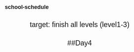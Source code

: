 # school-schedule
target: finish all levels (level1-3)

##Day4

<!DOCTYPE html>
<html>
     <head> 
         <title>school schedule 2020/10</title>
         <link rel="stylesheet" href="https://cdnjs.cloudflare.com/ajax/libs/font-awesome/5.12.1/css/all.min.css">
         <style>
                body {
                width: 2000px;
                height: 1500px;
                background-image: url("blue.jpg");
                background-attachment: fixed;
               }
                div {
                 color:rgb(10, 119, 228);
               }
               .table {
                 align: 1;
                 text-align: center;
                 border: 1;
                 text-align: center;
                 color: rgba(0, 2, 1, 0.842);
               }       
               .a {
                  color: pink;
               } 
               .b {
                  color:orange;
               }
               .c{
                  color:rgb(240, 47, 230);
               }
               .d{
                  color:lightcoral;
               }
               .e{
                  color:rgb(137, 192, 247);
               }
               .f{
                  color:rgb(73, 212, 247);
               }
               .g{
                  color:mediumvioletred;
               }
               .h{
                  color:rgb(226, 226, 27);
               }
               .i{
                  color:rgb(167, 235, 33);
               }
                *{
                  font-size:18px;
               }
                p{
                  text-align: center;
                  font-size: 23px;
               }
                thead{
                  text-decoration: underline;
                  font-size: larger;
               }
                *{
                 margin: 5;
                 padding: 5;
                 text-decoration: none; 
                 font-family: 'Microsoft YaHei', Arial, Helvetica, sans-serif;
               }
                 header{
                    height: 75px;
                    background: #bfb9f0;
               }
                .hust-logo{
                  max-width: 1000px;
                  padding: 0 5px;
                  margin-left: 10px;
                  margin-right: 50px;
                  border-style: hidden;
               } 
                .menu{
                   float: left;
                   display: flex;
                   align-items: center;
                   min-height: 90px;
                   position: fixed;
                   width: 100%;
                   max-width: 400px;
                   background: #6393e7;
                   top: 90px;
                   right: 0;
                   border-style:ridge;
                   padding: 20px 40px;
                   box-sizing: border-box;
               }
               .menu a:hover{
                  background: rgba(255, 255, 255, 0.842);
                  color: #436da7;
                  transform: scale(1.1);
               }
               .menu i{
                  margin-right: 7px;
                  font-size: 15px;
               }
               .menu-button{
                  float: right;
                  height: 80px;
                  line-height: 80px !important;
                  color: rgba(255, 255, 255, 0.815);
                  font-size: 26px;
                  display: none;
                  cursor: pointer;
               }
               .menu.active{
                   display: block;
               }
               .menu a{
                   display: inline-block; 
                   margin: 9px 0;
               }

               .logo{
                  float: left;
                  padding: 25px 0;
               }
               img{
                  height: 70px;
               }
               .account{
                   color: red;
               }
               .info{
                   color:indianred;
               }
               .aboutus{
                   color:rgb(236, 236, 22);
               }
               .suggestions{
                   color:rgb(17, 236, 152);
               }
              

               .menu a{
                    margin-left: 15px;
                    color: rgb(250, 241, 241); 
                    font-weight: bold;
                    font-size: 20px;
                    padding: 12px 18px;
                    border-radius: 4px;
                    transition: .4s linear;
                }

            
               }
               .navigation-menu::before{
                  content: "";
                  border-left: 10px solid lightskyblue;
                  border-right: 10px solid transparent;
                  border-bottom: 10px solid #172b4d;
                  position: absolute;
                  top: -10px;
                  right: 10px;
               }
               

         </style>
         <script>
             var lessons = prompt('您好，请您输入您所就读的院系:');
             switch(lessons){
                 case "计算机科学与技术":
                     alert("下面是您的课表");
                     break;
                 default:
                     alert("抱歉，没有此课表！只有计算机科学与技术的课表，下面即为您展示！")    
             }
             
  
         </script>

     </head>
     <body>
         <header>
             <div class="hust-logo">
                 <a href="#" class="logo"><img src="hust logo.jpg" alt=""></a>
                 <i class="menu-button fa fa-bars" aria-hidden="true"></i>
                 <nav class="menu">
                     <a href="#"><i class="fas fa-address-book account"></i>我的帐号</a>
                     <a href="#"><i class="fas fa-calendar info"></i>资料中心</a>
                     <a href="#"><i class="fas fa-university aboutus"></i>关于我们</a>
                     <a href="#"><i class="fas fa-thumbs-up suggestions"></i>意见与评价</a>
                         
                 </nav>
             </div>
             
         </header>
         
         
         <p>计算机科学与技术学院 2020级课程表</p>
         <p>第八周 共三十四节课</p>
            <table class="table">
                <thead>
                    <tr> 
                         <th></th>       
                         <th>10月1日周一</th>
                         <th>10月2日周二</th>
                         <th>10月3日周三</th>
                         <th>10月4日周四</th>
                         <th>10月5日周五</th>
                         <th>10月6日周六</th>
                         <th>10月7日周日</th> 
                    </tr>
                </thead>
                <tbody>
                    <tr>
                         <td><b>08:00-08:50</b></td>
                         <td class="a">C语言程序设计 (计算机类一)2004-2006 西十二楼N504 卢萍</td>
                         <td></td>
                         <td></td>
                         <td class="b">信息计术导论（IT中国）（计算机类（一）2006-2010、计算机本硕博2001班、计卓2001班） 一号报告厅 金海</td>
                         <td></td>
                         <td class="d">微积分（一）（上）（计算机类一)2006-2010 西十二楼N112 邱小霞</td>
                         <td></td>
                        
                     </tr>
                     <tr>
                         <td><b>09:00-09:50</b></td>
                         <td class="a">C语言程序设计 (计算机类一)2004-2006 西十二楼N504 卢萍</td>
                         <td class="e">新生实践课 (计算机类一)2004-2006 南一楼803-1 陈加忠</td>
                         <td></td>
                         <td class="b">信息计术导论（IT中国）（计算机类（一）2006-2010、计算机本硕博2001班、计卓2001班） 一号报告厅 金海</td>
                         <td></td>
                         <td class="d">微积分（一）（上）（计算机类一)2006-2010 西十二楼N112 邱小霞</td>
                         <td></td>
                        
                     </tr>
                     
                     <tr>
                         <td><b>10:10-11:00</b></td>
                         <td></td>
                         <td class="e">新生实践课 (计算机类一)2004-2006 南一楼803-1 陈加忠</td>
                         <td class="f">计算思维 (计算机类一)2004-2006 西十二楼N404 李玉华</td>
                         <td class="b">信息计术导论（IT中国）（计算机类（一）2006-2010、计算机本硕博2001班、计卓2001班） 一号报告厅 金海</td>
                         <td class="h">线性代数（计算机类一)2006-2010 西十二楼N109 谢松法</td>
                         <td class="d">微积分（一）（上）（计算机类一)2006-2010 西十二楼N112 邱小霞</td>
                         <td></td>
                         

                     </tr>
                     <tr>
                         <td><b>11:10-12:00</b></td>
                         <td></td>
                         <td></td>
                         <td class="f">计算思维 (计算机类一)2004-2006 西十二楼N404 李玉华</td>
                         <td class="b">信息计术导论（IT中国）（计算机类（一）2006-2010、计算机本硕博2001班、计卓2001班） 一号报告厅 金海</td>
                         <td class="h">线性代数（计算机类一)2006-2010 西十二楼N109 谢松法</td>
                         <td></td>
                         <td class="f">计算思维 (计算机类一)2004-2006 西十二楼N404 李玉华</td>
                         
                     </tr>
                     <tr>
                         <td><b>13:30-14:20</b></td>
                         <td class="d">微积分（一）（上）（计算机类一)2006-2010 西十二楼N112 邱小霞</td>
                         <td></td>
                         <td></td>
                         <td></td>
                         <td class="h">中国语文（能卓2001班、计算机类（一）2006-2010）西十二楼S112  张庆冰</td>
                         <td></td>
                         <td class="f">计算思维 (计算机类一)2004-2006 西十二楼N404 李玉华</td>
                         
                     </tr>
                     <tr>
                         <td><b>14:30-15:20</b></td>
                         <td class="d">微积分（一）（上）（计算机类一)2006-2010 西十二楼N112 邱小霞</td>
                         <td></td>
                         <td></td>
                         <td></td>
                         <td class="h">中国语文（能卓2001班、计算机类（一）2006-2010）西十二楼S112  张庆冰</td>
                         <td></td>
                         <td></td>
                        
                     </tr>
                     <tr>
                         <td><b>15:40-16:30</b></td>
                         <td></td>
                         <td class="i">综合英语 （一）（计算机类一)2006 西五楼407 阙紫江</td>
                         <td></td>
                         <td class="d">微积分（一）（上）（计算机类一)2006-2010 西十二楼N112 邱小霞</td>
                         <td class="h">中国语文（能卓2001班、计算机类（一）2006-2010）西十二楼S112  张庆冰</td>
                         <td></td>
                         <td class="c">信息计术导论（IT中国）（计算机类（一）2006-2010、计算机本硕博2001班、计卓2001班） 一号报告厅 李瑞轩</td>
                         
                     </tr>
                     <tr>
                         <td><b>16:40-17:30</b></td>
                         <td></td>
                         <td></td>
                         <td class="h">中国语文（能卓2001班、计算机类（一）2006-2010）西十二楼S112  张庆冰</td>
                         <td class="d">微积分（一）（上）（计算机类一)2006-2010 西十二楼N112 邱小霞</td>
                         <td class="g">C语言程序设计实验（计算机类一)2006 南一楼804-3 李平 </td>
                         <td class="c">信息计术导论（IT中国）（计算机类（一）2006-2010、计算机本硕博2001班、计卓2001班） 一号报告厅 李瑞轩</td>
                         <td></td>
                         
                     </tr>
                     <tr>
                         <td><b>18:30-19:20</b></td>
                         <td class="f">计算思维 (计算机类一)2004-2006 西十二楼N404 李玉华</td>
                         <td></td>
                         <td class="h">中国语文（能卓2001班、计算机类（一）2006-2010）西十二楼S112  张庆冰</td>
                         <td></td>
                         <td></td>
                         <td class="g">C语言程序设计实验（计算机类一)2006 南一楼804-3 李平 </td>
                         <td></td>
                         
                     </tr>
                     <tr>
                         <td><b>20:10-20:50</b></td>
                         <td class="f">计算思维 (计算机类一)2004-2006 西十二楼N404 李玉华</td>
                         <td></td>
                         <td></td>
                         <td></td>
                         <td></td>
                         <td class="g">C语言程序设计实验（计算机类一)2006 南一楼804-3 李平 </td>
                         <td></td>
                         
                     </tr>

                     <tr>
                         <td><b>21:00-21:50</b></td>
                         <td></td>
                         <td></td>
                         <td></td>
                         <td></td>
                         <td></td>
                         <td></td>
                         <td></td>
                     </tr>
                </tbody>
            </table>

     </body>
</html>

<!DOCTYPE html>
<html>
     <head> 
         <title>school schedule 2020/10</title>
         <link rel="stylesheet" href="https://cdnjs.cloudflare.com/ajax/libs/font-awesome/5.12.1/css/all.min.css">
         <style>
             body {
              width: 2000px;
              height: 1500px;
              background-image: url("blue.jpg");
              background-attachment: fixed;
             }
             div {
                 color:rgb(10, 119, 228);
             }
             .table {
                 align: 1;
                 text-align: center;
                 border: 1;
                 text-align: center;
                 color: rgba(0, 2, 1, 0.842);
              }       
              .a {
                  color: pink;
              } 
              .b {
                  color:orange;
              }
              .c{
                  color:rgb(240, 47, 230);
              }
              .d{
                  color:lightcoral;
              }
              .e{
                  color:rgb(137, 192, 247);
              }
              .f{
                  color:rgb(73, 212, 247);
              }
              .g{
                  color:mediumvioletred;
              }
              .h{
                  color:rgb(226, 226, 27);
              }
              .i{
                  color:rgb(167, 235, 33);
              }
              *{
                  font-size:18px;
              }
              p{
                  text-align: center;
                  font-size: 23px;
              }
              thead{
                  text-decoration: underline;
                  font-size: larger;
             }
              *{
                 margin: 5;
                 padding: 5;
                 text-decoration: none; 
                 font-family: 'Microsoft YaHei', Arial, Helvetica, sans-serif;
             }
               header{
                    height: 75px;
                    background: #bfb9f0;
             }
               .hust-logo{
                  max-width: 1000px;
                  padding: 0 5px;
                  margin-left: 10px;
                  margin-right: 50px;
                  border-style: hidden;
             } 
               .menu{
                   float: left;
                   display: flex;
                   align-items: center;
                   min-height: 90px;
                   position: fixed;
                   width: 100%;
                   max-width: 400px;
                   background: #6393e7;
                   top: 90px;
                   right: 0;
                   border-style:ridge;
                   padding: 20px 40px;
                   box-sizing: border-box;
               }
               .menu a:hover{
                  background: rgba(255, 255, 255, 0.842);
                  color: #436da7;
                  transform: scale(1.1);
               }
               .menu i{
                  margin-right: 7px;
                  font-size: 15px;
               }
               .menu-button{
                  float: right;
                  height: 80px;
                  line-height: 80px !important;
                  color: rgba(255, 255, 255, 0.815);
                  font-size: 26px;
                  display: none;
                  cursor: pointer;
               }
                .menu.active{
                   display: block;
               }
               .menu a{
                   display: inline-block; 
                   margin: 9px 0;
               }

               .logo{
                  float: left;
                  padding: 25px 0;
               }
               img{
                  height: 70px;
               }
               .account{
                   color: red;
               }
               .info{
                   color:indianred;
               }
               .aboutus{
                   color:rgb(236, 236, 22);
               }
               .suggestions{
                   color:rgb(17, 236, 152);
               }
              

               .menu a{
                    margin-left: 15px;
                    color: rgb(250, 241, 241); /* 颜色 */
                    font-weight: bold;
                    font-size: 20px; /* 字号 */
                    padding: 12px 18px;
                    border-radius: 4px; /* 圆角 */
                    transition: .4s linear; /* 过渡时间 */
                }

            
               }
               .navigation-menu::before{
                  content: "";
                  border-left: 10px solid lightskyblue;
                  border-right: 10px solid transparent;
                  border-bottom: 10px solid #172b4d;
                  position: absolute;
                  top: -10px;
                  right: 10px;
               }
               

         </style>
         <script>
             var lessons = prompt('您好，请您输入您所就读的院系:');
             switch(lessons){
                 case "计算机科学与技术":
                     alert("下面是您的课表");
                     break;
                 default:
                     alert("抱歉，没有此课表！只有计算机科学与技术的课表，下面即为您展示！")    
             }
             
  
         </script>

     </head>
     <body>
         <header>
             <div class="hust-logo">
                 <a href="#" class="logo"><img src="hust logo.jpg" alt=""></a>
                 <i class="menu-button fa fa-bars" aria-hidden="true"></i>
                 <nav class="menu">
                     <a href="#"><i class="fas fa-address-book account"></i>我的帐号</a>
                     <a href="#"><i class="fas fa-calendar info"></i>资料中心</a>
                     <a href="#"><i class="fas fa-university aboutus"></i>关于我们</a>
                     <a href="#"><i class="fas fa-thumbs-up suggestions"></i>意见与评价</a>
                         
                 </nav>
             </div>
             
         </header>
         
         
         <p>计算机科学与技术学院 2020级课程表</p>
         <p>第八周 共三十四节课</p>
            <table class="table">
                <thead>
                    <tr> 
                         <th></th>       
                         <th>10月1日周一</th>
                         <th>10月2日周二</th>
                         <th>10月3日周三</th>
                         <th>10月4日周四</th>
                         <th>10月5日周五</th>
                         <th>10月6日周六</th>
                         <th>10月7日周日</th> 
                    </tr>
                </thead>
                <tbody>
                    <tr>
                         <td><b>08:00-08:50</b></td>
                         <td class="a">C语言程序设计 (计算机类一)2004-2006 西十二楼N504 卢萍</td>
                         <td></td>
                         <td></td>
                         <td class="b">信息计术导论（IT中国）（计算机类（一）2006-2010、计算机本硕博2001班、计卓2001班） 一号报告厅 金海</td>
                         <td></td>
                         <td class="d">微积分（一）（上）（计算机类一)2006-2010 西十二楼N112 邱小霞</td>
                         <td></td>
                        
                     </tr>
                     <tr>
                         <td><b>09:00-09:50</b></td>
                         <td class="a">C语言程序设计 (计算机类一)2004-2006 西十二楼N504 卢萍</td>
                         <td class="e">新生实践课 (计算机类一)2004-2006 南一楼803-1 陈加忠</td>
                         <td></td>
                         <td class="b">信息计术导论（IT中国）（计算机类（一）2006-2010、计算机本硕博2001班、计卓2001班） 一号报告厅 金海</td>
                         <td></td>
                         <td class="d">微积分（一）（上）（计算机类一)2006-2010 西十二楼N112 邱小霞</td>
                         <td></td>
                        
                     </tr>
                     
                     <tr>
                         <td><b>10:10-11:00</b></td>
                         <td></td>
                         <td class="e">新生实践课 (计算机类一)2004-2006 南一楼803-1 陈加忠</td>
                         <td class="f">计算思维 (计算机类一)2004-2006 西十二楼N404 李玉华</td>
                         <td class="b">信息计术导论（IT中国）（计算机类（一）2006-2010、计算机本硕博2001班、计卓2001班） 一号报告厅 金海</td>
                         <td class="h">线性代数（计算机类一)2006-2010 西十二楼N109 谢松法</td>
                         <td class="d">微积分（一）（上）（计算机类一)2006-2010 西十二楼N112 邱小霞</td>
                         <td></td>
                         

                     </tr>
                     <tr>
                         <td><b>11:10-12:00</b></td>
                         <td></td>
                         <td></td>
                         <td class="f">计算思维 (计算机类一)2004-2006 西十二楼N404 李玉华</td>
                         <td class="b">信息计术导论（IT中国）（计算机类（一）2006-2010、计算机本硕博2001班、计卓2001班） 一号报告厅 金海</td>
                         <td class="h">线性代数（计算机类一)2006-2010 西十二楼N109 谢松法</td>
                         <td></td>
                         <td class="f">计算思维 (计算机类一)2004-2006 西十二楼N404 李玉华</td>
                         
                     </tr>
                     <tr>
                         <td><b>13:30-14:20</b></td>
                         <td class="d">微积分（一）（上）（计算机类一)2006-2010 西十二楼N112 邱小霞</td>
                         <td></td>
                         <td></td>
                         <td></td>
                         <td class="h">中国语文（能卓2001班、计算机类（一）2006-2010）西十二楼S112  张庆冰</td>
                         <td></td>
                         <td class="f">计算思维 (计算机类一)2004-2006 西十二楼N404 李玉华</td>
                         
                     </tr>
                     <tr>
                         <td><b>14:30-15:20</b></td>
                         <td class="d">微积分（一）（上）（计算机类一)2006-2010 西十二楼N112 邱小霞</td>
                         <td></td>
                         <td></td>
                         <td></td>
                         <td class="h">中国语文（能卓2001班、计算机类（一）2006-2010）西十二楼S112  张庆冰</td>
                         <td></td>
                         <td></td>
                        
                     </tr>
                     <tr>
                         <td><b>15:40-16:30</b></td>
                         <td></td>
                         <td class="i">综合英语 （一）（计算机类一)2006 西五楼407 阙紫江</td>
                         <td></td>
                         <td class="d">微积分（一）（上）（计算机类一)2006-2010 西十二楼N112 邱小霞</td>
                         <td class="h">中国语文（能卓2001班、计算机类（一）2006-2010）西十二楼S112  张庆冰</td>
                         <td></td>
                         <td class="c">信息计术导论（IT中国）（计算机类（一）2006-2010、计算机本硕博2001班、计卓2001班） 一号报告厅 李瑞轩</td>
                         
                     </tr>
                     <tr>
                         <td><b>16:40-17:30</b></td>
                         <td></td>
                         <td></td>
                         <td class="h">中国语文（能卓2001班、计算机类（一）2006-2010）西十二楼S112  张庆冰</td>
                         <td class="d">微积分（一）（上）（计算机类一)2006-2010 西十二楼N112 邱小霞</td>
                         <td class="g">C语言程序设计实验（计算机类一)2006 南一楼804-3 李平 </td>
                         <td class="c">信息计术导论（IT中国）（计算机类（一）2006-2010、计算机本硕博2001班、计卓2001班） 一号报告厅 李瑞轩</td>
                         <td></td>
                         
                     </tr>
                     <tr>
                         <td><b>18:30-19:20</b></td>
                         <td class="f">计算思维 (计算机类一)2004-2006 西十二楼N404 李玉华</td>
                         <td></td>
                         <td class="h">中国语文（能卓2001班、计算机类（一）2006-2010）西十二楼S112  张庆冰</td>
                         <td></td>
                         <td></td>
                         <td class="g">C语言程序设计实验（计算机类一)2006 南一楼804-3 李平 </td>
                         <td></td>
                         
                     </tr>
                     <tr>
                         <td><b>20:10-20:50</b></td>
                         <td class="f">计算思维 (计算机类一)2004-2006 西十二楼N404 李玉华</td>
                         <td></td>
                         <td></td>
                         <td></td>
                         <td></td>
                         <td class="g">C语言程序设计实验（计算机类一)2006 南一楼804-3 李平 </td>
                         <td></td>
                         
                     </tr>

                     <tr>
                         <td><b>21:00-21:50</b></td>
                         <td></td>
                         <td></td>
                         <td></td>
                         <td></td>
                         <td></td>
                         <td></td>
                         <td></td>
                     </tr>
                </tbody>
            </table>

     </body>
</html>
###
